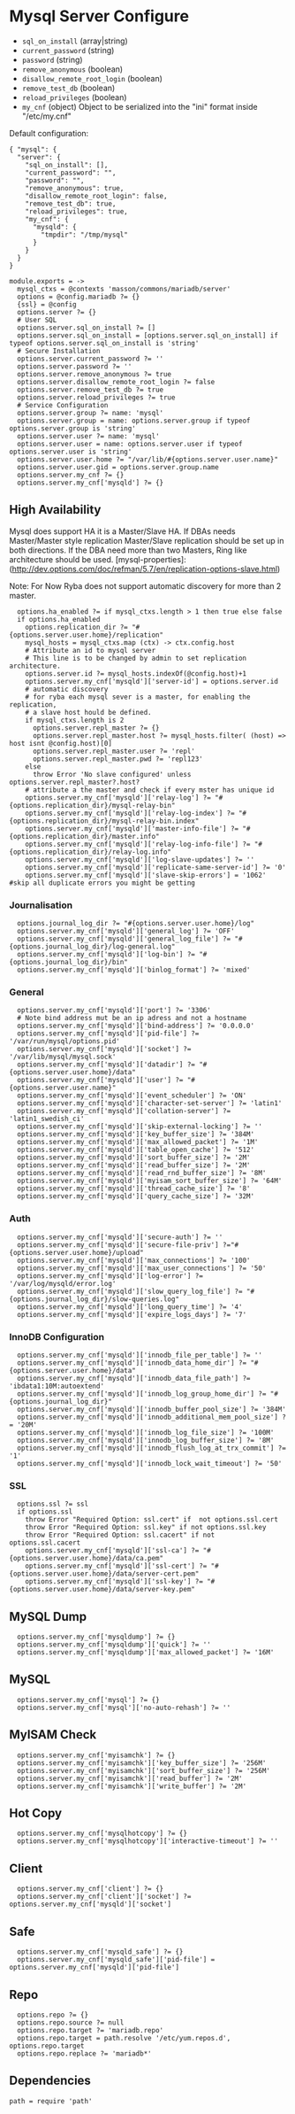 
# Mysql Server Configure

*   `sql_on_install` (array|string)
*   `current_password` (string)
*   `password` (string)
*   `remove_anonymous` (boolean)
*   `disallow_remote_root_login` (boolean)
*   `remove_test_db` (boolean)
*   `reload_privileges` (boolean)
*   `my_cnf` (object)
    Object to be serialized into the "ini" format inside "/etc/my.cnf"

Default configuration:

```
{ "mysql": {
  "server": {
    "sql_on_install": [],
    "current_password": "",
    "password": "",
    "remove_anonymous": true,
    "disallow_remote_root_login": false,
    "remove_test_db": true,
    "reload_privileges": true,
    "my_cnf": {
      "mysqld": {
        "tmpdir": "/tmp/mysql"
      }
    }
  }
}
```

    module.exports = ->
      mysql_ctxs = @contexts 'masson/commons/mariadb/server'
      options = @config.mariadb ?= {}
      {ssl} = @config
      options.server ?= {}
      # User SQL
      options.server.sql_on_install ?= []
      options.server.sql_on_install = [options.server.sql_on_install] if typeof options.server.sql_on_install is 'string'
      # Secure Installation
      options.server.current_password ?= ''
      options.server.password ?= ''
      options.server.remove_anonymous ?= true
      options.server.disallow_remote_root_login ?= false
      options.server.remove_test_db ?= true
      options.server.reload_privileges ?= true
      # Service Configuration
      options.server.group ?= name: 'mysql'
      options.server.group = name: options.server.group if typeof options.server.group is 'string'
      options.server.user ?= name: 'mysql'
      options.server.user = name: options.server.user if typeof options.server.user is 'string'
      options.server.user.home ?= "/var/lib/#{options.server.user.name}"
      options.server.user.gid = options.server.group.name
      options.server.my_cnf ?= {}
      options.server.my_cnf['mysqld'] ?= {}

## High Availability
Mysql does support HA it is a Master/Slave HA. If DBAs needs Master/Master style replication
Master/Slave replication should be set up in both directions.
If the DBA need more than two Masters, Ring like architecture should be used.
[mysql-properties]:(http://dev.options.com/doc/refman/5.7/en/replication-options-slave.html)

Note: For Now Ryba does not support automatic discovery for more than 2 master.

      options.ha_enabled ?= if mysql_ctxs.length > 1 then true else false
      if options.ha_enabled
        options.replication_dir ?= "#{options.server.user.home}/replication"
        mysql_hosts = mysql_ctxs.map (ctx) -> ctx.config.host
        # Attribute an id to mysql server
        # This line is to be changed by admin to set replication architecture.
        options.server.id ?= mysql_hosts.indexOf(@config.host)+1
        options.server.my_cnf['mysqld']['server-id'] = options.server.id
        # automatic discovery
        # for ryba each mysql sever is a master, for enabling the replication,
        # a slave host hould be defined.
        if mysql_ctxs.length is 2
          options.server.repl_master ?= {}
          options.server.repl_master.host ?= mysql_hosts.filter( (host) => host isnt @config.host)[0]
          options.server.repl_master.user ?= 'repl'
          options.server.repl_master.pwd ?= 'repl123'
        else
          throw Error 'No slave configured' unless options.server.repl_master?.host?
        # attribute a the master and check if every mster has unique id
        options.server.my_cnf['mysqld']['relay-log'] ?= "#{options.replication_dir}/mysql-relay-bin"
        options.server.my_cnf['mysqld']['relay-log-index'] ?= "#{options.replication_dir}/mysql-relay-bin.index"
        options.server.my_cnf['mysqld']['master-info-file'] ?= "#{options.replication_dir}/master.info"
        options.server.my_cnf['mysqld']['relay-log-info-file'] ?= "#{options.replication_dir}/relay-log.info"
        options.server.my_cnf['mysqld']['log-slave-updates'] ?= ''
        options.server.my_cnf['mysqld']['replicate-same-server-id'] ?= '0'
        options.server.my_cnf['mysqld']['slave-skip-errors'] = '1062' #skip all duplicate errors you might be getting

### Journalisation

      options.journal_log_dir ?= "#{options.server.user.home}/log"
      options.server.my_cnf['mysqld']['general_log'] ?= 'OFF'
      options.server.my_cnf['mysqld']['general_log_file'] ?= "#{options.journal_log_dir}/log-general.log"
      options.server.my_cnf['mysqld']['log-bin'] ?= "#{options.journal_log_dir}/bin"
      options.server.my_cnf['mysqld']['binlog_format'] ?= 'mixed'

### General

      options.server.my_cnf['mysqld']['port'] ?= '3306'
      # Note bind address mut be an ip adress and not a hostname
      options.server.my_cnf['mysqld']['bind-address'] ?= '0.0.0.0'
      options.server.my_cnf['mysqld']['pid-file'] ?= '/var/run/mysql/options.pid'
      options.server.my_cnf['mysqld']['socket'] ?= '/var/lib/mysql/mysql.sock'
      options.server.my_cnf['mysqld']['datadir'] ?= "#{options.server.user.home}/data"
      options.server.my_cnf['mysqld']['user'] ?= "#{options.server.user.name}"
      options.server.my_cnf['mysqld']['event_scheduler'] ?= 'ON'
      options.server.my_cnf['mysqld']['character-set-server'] ?= 'latin1'
      options.server.my_cnf['mysqld']['collation-server'] ?= 'latin1_swedish_ci'
      options.server.my_cnf['mysqld']['skip-external-locking'] ?= ''
      options.server.my_cnf['mysqld']['key_buffer_size'] ?= '384M'
      options.server.my_cnf['mysqld']['max_allowed_packet'] ?= '1M'
      options.server.my_cnf['mysqld']['table_open_cache'] ?= '512'
      options.server.my_cnf['mysqld']['sort_buffer_size'] ?= '2M'
      options.server.my_cnf['mysqld']['read_buffer_size'] ?= '2M'
      options.server.my_cnf['mysqld']['read_rnd_buffer_size'] ?= '8M'
      options.server.my_cnf['mysqld']['myisam_sort_buffer_size'] ?= '64M'
      options.server.my_cnf['mysqld']['thread_cache_size'] ?= '8'
      options.server.my_cnf['mysqld']['query_cache_size'] ?= '32M'

### Auth

      options.server.my_cnf['mysqld']['secure-auth'] ?= ''
      options.server.my_cnf['mysqld']['secure-file-priv'] ?="#{options.server.user.home}/upload"
      options.server.my_cnf['mysqld']['max_connections'] ?= '100'
      options.server.my_cnf['mysqld']['max_user_connections'] ?= '50'
      options.server.my_cnf['mysqld']['log-error'] ?= '/var/log/mysqld/error.log'
      options.server.my_cnf['mysqld']['slow_query_log_file'] ?= "#{options.journal_log_dir}/slow-queries.log"
      options.server.my_cnf['mysqld']['long_query_time'] ?= '4'
      options.server.my_cnf['mysqld']['expire_logs_days'] ?= '7'

### InnoDB Configuration

      options.server.my_cnf['mysqld']['innodb_file_per_table'] ?= ''
      options.server.my_cnf['mysqld']['innodb_data_home_dir'] ?= "#{options.server.user.home}/data"
      options.server.my_cnf['mysqld']['innodb_data_file_path'] ?= 'ibdata1:10M:autoextend'
      options.server.my_cnf['mysqld']['innodb_log_group_home_dir'] ?= "#{options.journal_log_dir}"
      options.server.my_cnf['mysqld']['innodb_buffer_pool_size'] ?= '384M'
      options.server.my_cnf['mysqld']['innodb_additional_mem_pool_size'] ?= '20M'
      options.server.my_cnf['mysqld']['innodb_log_file_size'] ?= '100M'
      options.server.my_cnf['mysqld']['innodb_log_buffer_size'] ?= '8M'
      options.server.my_cnf['mysqld']['innodb_flush_log_at_trx_commit'] ?= '1'
      options.server.my_cnf['mysqld']['innodb_lock_wait_timeout'] ?= '50'
      
### SSL

      options.ssl ?= ssl
      if options.ssl
        throw Error "Required Option: ssl.cert" if  not options.ssl.cert
        throw Error "Required Option: ssl.key" if not options.ssl.key
        throw Error "Required Option: ssl.cacert" if not options.ssl.cacert
        options.server.my_cnf['mysqld']['ssl-ca'] ?= "#{options.server.user.home}/data/ca.pem"
        options.server.my_cnf['mysqld']['ssl-cert'] ?= "#{options.server.user.home}/data/server-cert.pem"
        options.server.my_cnf['mysqld']['ssl-key'] ?= "#{options.server.user.home}/data/server-key.pem"

## MySQL Dump

      options.server.my_cnf['mysqldump'] ?= {}
      options.server.my_cnf['mysqldump']['quick'] ?= ''
      options.server.my_cnf['mysqldump']['max_allowed_packet'] ?= '16M'

## MySQL

      options.server.my_cnf['mysql'] ?= {}
      options.server.my_cnf['mysql']['no-auto-rehash'] ?= ''

## MyISAM Check

      options.server.my_cnf['myisamchk'] ?= {}
      options.server.my_cnf['myisamchk']['key_buffer_size'] ?= '256M'
      options.server.my_cnf['myisamchk']['sort_buffer_size'] ?= '256M'
      options.server.my_cnf['myisamchk']['read_buffer'] ?= '2M'
      options.server.my_cnf['myisamchk']['write_buffer'] ?= '2M'

## Hot Copy

      options.server.my_cnf['mysqlhotcopy'] ?= {}
      options.server.my_cnf['mysqlhotcopy']['interactive-timeout'] ?= ''

## Client
      
      options.server.my_cnf['client'] ?= {}
      options.server.my_cnf['client']['socket'] ?= options.server.my_cnf['mysqld']['socket']

## Safe
      
      options.server.my_cnf['mysqld_safe'] ?= {}
      options.server.my_cnf['mysqld_safe']['pid-file'] = options.server.my_cnf['mysqld']['pid-file']

## Repo
      
      options.repo ?= {}
      options.repo.source ?= null
      options.repo.target ?= 'mariadb.repo'
      options.repo.target = path.resolve '/etc/yum.repos.d', options.repo.target
      options.repo.replace ?= 'mariadb*'


## Dependencies

    path = require 'path'

